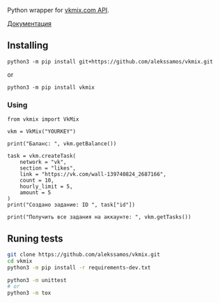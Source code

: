 Python wrapper for [vkmix.com API](https://vkmix.com/settings/api). 

[Документация](https://vkmix.readthedocs.io/)
## Installing
`python3 -m pip install git+https://github.com/alekssamos/vkmix.git`

or

`python3 -m pip install vkmix`
### Using
```python3
from vkmix import VkMix

vkm = VkMix("YOURKEY")

print("Баланс: ", vkm.getBalance())

task = vkm.createTask(
	network = "vk",
	section = "likes",
	link = "https://vk.com/wall-139740824_2687166",
	count = 10,
	hourly_limit = 5,
	amount = 5
)
print("Создано задание: ID ", task["id"])

print("Получить все задания на аккаунте: ", vkm.getTasks())
```
## Runing tests
```bash
git clone https://github.com/alekssamos/vkmix.git
cd vkmix
python3 -m pip install -r requirements-dev.txt

python3 -m unittest
# or
python3 -m tox
```
